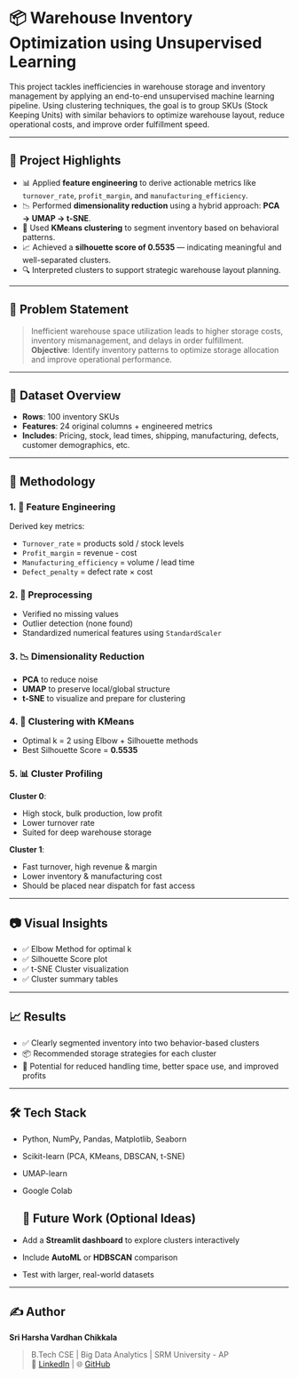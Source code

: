 # 📦 Warehouse Inventory Optimization using Unsupervised Learning

This project tackles inefficiencies in warehouse storage and inventory management by applying an end-to-end unsupervised machine learning pipeline. Using clustering techniques, the goal is to group SKUs (Stock Keeping Units) with similar behaviors to optimize warehouse layout, reduce operational costs, and improve order fulfillment speed.

---

## 🚀 Project Highlights

- 📊 Applied **feature engineering** to derive actionable metrics like `turnover_rate`, `profit_margin`, and `manufacturing_efficiency`.
- 📉 Performed **dimensionality reduction** using a hybrid approach: **PCA → UMAP → t-SNE**.
- 🤖 Used **KMeans clustering** to segment inventory based on behavioral patterns.
- 📈 Achieved a **silhouette score of 0.5535** — indicating meaningful and well-separated clusters.
- 🔍 Interpreted clusters to support strategic warehouse layout planning.

---

## 🧠 Problem Statement

> Inefficient warehouse space utilization leads to higher storage costs, inventory mismanagement, and delays in order fulfillment.  
> **Objective**: Identify inventory patterns to optimize storage allocation and improve operational performance.

---

## 📁 Dataset Overview

- **Rows**: 100 inventory SKUs
- **Features**: 24 original columns + engineered metrics
- **Includes**: Pricing, stock, lead times, shipping, manufacturing, defects, customer demographics, etc.

---

## 🧪 Methodology

### 1. 📌 Feature Engineering
Derived key metrics:
- `Turnover_rate` = products sold / stock levels
- `Profit_margin` = revenue - cost
- `Manufacturing_efficiency` = volume / lead time
- `Defect_penalty` = defect rate × cost

### 2. 🧹 Preprocessing
- Verified no missing values
- Outlier detection (none found)
- Standardized numerical features using `StandardScaler`

### 3. 📉 Dimensionality Reduction
- **PCA** to reduce noise
- **UMAP** to preserve local/global structure
- **t-SNE** to visualize and prepare for clustering

### 4. 🤖 Clustering with KMeans
- Optimal k = 2 using Elbow + Silhouette methods
- Best Silhouette Score = **0.5535**

### 5. 📊 Cluster Profiling
**Cluster 0**:  
- High stock, bulk production, low profit  
- Lower turnover rate  
- Suited for deep warehouse storage

**Cluster 1**:  
- Fast turnover, high revenue & margin  
- Lower inventory & manufacturing cost  
- Should be placed near dispatch for fast access

---

## 📷 Visual Insights

- ✅ Elbow Method for optimal k  
- ✅ Silhouette Score plot  
- ✅ t-SNE Cluster visualization  
- ✅ Cluster summary tables

---

## 📈 Results

- ✅ Clearly segmented inventory into two behavior-based clusters
- 📦 Recommended storage strategies for each cluster
- 💸 Potential for reduced handling time, better space use, and improved profits

---

## 🛠️ Tech Stack

- Python, NumPy, Pandas, Matplotlib, Seaborn
- Scikit-learn (PCA, KMeans, DBSCAN, t-SNE)
- UMAP-learn
- Google Colab

  ## 🧩 Future Work (Optional Ideas)

- Add a **Streamlit dashboard** to explore clusters interactively
- Include **AutoML** or **HDBSCAN** comparison
- Test with larger, real-world datasets

---

## ✍️ Author

**Sri Harsha Vardhan Chikkala**  
> B.Tech CSE | Big Data Analytics | SRM University - AP  
> 📧 [LinkedIn](https://www.linkedin.com/in/sri-harsha-vardhan-chikkala-7362172b9/) | 🌐 [GitHub](https://github.com/harsha-chikkala)

